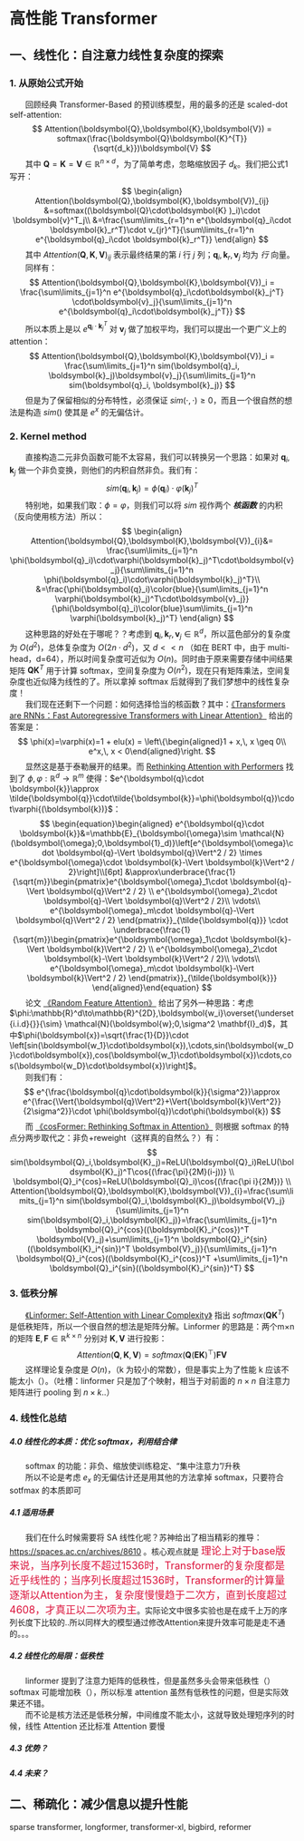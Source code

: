 # 高性能 Transformer
## 一、线性化：自注意力线性复杂度的探索
### 1. 从原始公式开始
&emsp;&emsp;回顾经典 Transformer-Based 的预训练模型，用的最多的还是  scaled-dot self-attention:  
$$
Attention(\boldsymbol{Q},\boldsymbol{K},\boldsymbol{V}) = softmax(\frac{\boldsymbol{Q}\boldsymbol{K}^{T}}{\sqrt{d_k}})\boldsymbol{V}
$$
&emsp;&emsp;其中 $\boldsymbol{Q}=\boldsymbol{K}=\boldsymbol{V}\in\mathbb{R}^{n\times d}$，为了简单考虑，忽略缩放因子 $d_k$。我们把公式1写开：  
$$
\begin{align}
Attention(\boldsymbol{Q},\boldsymbol{K},\boldsymbol{V})_{ij} &=softmax((\boldsymbol{Q}\cdot\boldsymbol{K}
)_i)\cdot \boldsymbol{v}^T_j\\
&=\frac{\sum\limits_{r=1}^n e^{\boldsymbol{q}_i\cdot \boldsymbol{k}_r^T}\cdot v_{jr}^T}{\sum\limits_{r=1}^n e^{\boldsymbol{q}_i\cdot \boldsymbol{k}_r^T}}
\end{align}
$$
&emsp;&emsp;其中 $Attention(\boldsymbol{Q},\boldsymbol{K},\boldsymbol{V})_{ij}$ 表示最终结果的第 $i$ 行 $j$ 列；$\boldsymbol{q}_i, \boldsymbol{k}_r,\boldsymbol{v}_j$ 均为 *行* 向量。  
&emsp;&emsp;同样有：  
$$
Attention(\boldsymbol{Q},\boldsymbol{K},\boldsymbol{V})_i = \frac{\sum\limits_{j=1}^n e^{\boldsymbol{q}_i\cdot\boldsymbol{k}_j^T} \cdot\boldsymbol{v}_j}{\sum\limits_{j=1}^n e^{\boldsymbol{q}_i\cdot\boldsymbol{k}_j^T}}
$$
&emsp;&emsp;所以本质上是以 $e^{\boldsymbol{q}_i\cdot\boldsymbol{k}_j^T}$ 对 $\boldsymbol{v}_j$ 做了加权平均，我们可以提出一个更广义上的 attention：  
$$
Attention(\boldsymbol{Q},\boldsymbol{K},\boldsymbol{V})_i = \frac{\sum\limits_{j=1}^n sim(\boldsymbol{q}_i, \boldsymbol{k}_j)\boldsymbol{v}_j}{\sum\limits_{j=1}^n sim(\boldsymbol{q}_i, \boldsymbol{k}_j)}
$$
&emsp;&emsp;但是为了保留相似的分布特性，必须保证 $sim(\cdot,\cdot)\geq 0$，而且一个很自然的想法是构造 $sim()$ 使其是 $e^x$ 的无偏估计。  

### 2. Kernel method
&emsp;&emsp;直接构造二元非负函数可能不太容易，我们可以转换另一个思路：如果对 $\boldsymbol{q}_i,\boldsymbol{k}_j$ 做一个非负变换，则他们的内积自然非负。我们有：  
$$
sim(\boldsymbol{q}_i, \boldsymbol{k}_j) = \phi(\boldsymbol{q}_i)\cdot\varphi(\boldsymbol{k}_j)^T
$$
&emsp;&emsp;特别地，如果我们取：$\phi = \varphi$，则我们可以将 $sim$ 视作两个 ***核函数*** 的内积（反向使用核方法）所以：  
$$
\begin{align}
Attention(\boldsymbol{Q},\boldsymbol{K},\boldsymbol{V})_{i}&=
\frac{\sum\limits_{j=1}^n \phi(\boldsymbol{q}_i)\cdot\varphi(\boldsymbol{k}_j)^T\cdot\boldsymbol{v}_j}{\sum\limits_{j=1}^n \phi(\boldsymbol{q}_i)\cdot\varphi(\boldsymbol{k}_j)^T}\\
&=\frac{\phi(\boldsymbol{q}_i)\color{blue}{\sum\limits_{j=1}^n \varphi(\boldsymbol{k}_j)^T\cdot\boldsymbol{v}_j}}{\phi(\boldsymbol{q}_i)\color{blue}\sum\limits_{j=1}^n \varphi(\boldsymbol{k}_j)^T}
\end{align}
$$
&emsp;&emsp;这种思路的好处在于哪呢？？考虑到 $\boldsymbol{q}_i, \boldsymbol{k}_r,\boldsymbol{v}_j\in \mathbb{R}^d$，所以蓝色部分的复杂度为 $O(d^2)$，总体复杂度为 $O(2n\cdot d^2)$，又 $d<<n$ （如在 BERT 中，由于 multi-head，d=64），所以时间复杂度可近似为 $O(n)$。同时由于原来需要存储中间结果矩阵 $\boldsymbol{Q}\boldsymbol{K}^{T}$ 用于计算 softmax，空间复杂度为 $O(n^2)$，现在只有矩阵乘法，空间复杂度也近似降为线性的了。所以拿掉 softmax 后就得到了我们梦想中的线性复杂度！  
&emsp;&emsp;我们现在还剩下一个问题：如何选择恰当的核函数？其中：[《Transformers are RNNs：Fast Autoregressive Transformers with Linear Attention》](https://github.com/HJHGJGHHG/NLPPapers/blob/main/PLM/Computational%20Efficiency/Efficient%20Model%20Architectures/Transformer%20to%20RNN/Transformers%20are%20RNNs%EF%BC%9AFast%20Autoregressive%20Transformers%20with%20Linear%20Attention.pdf) 给出的答案是：  
$$
\phi(x)=\varphi(x)=1 + elu(x) = \left\{\begin{aligned}1 + x,\, x \geq 0\\ e^x,\, x < 0\end{aligned}\right.
$$
&emsp;&emsp;显然这是基于泰勒展开的结果。而 [Rethinking Attention with Performers](https://arxiv.org/pdf/2009.14794.pdf) 找到了 $\phi,\varphi:\mathbb{R}^d \to\mathbb{R}^m$ 使得：$e^{\boldsymbol{q}\cdot \boldsymbol{k}}\approx \tilde{\boldsymbol{q}}\cdot\tilde{\boldsymbol{k}}=\phi(\boldsymbol{q})\cdot\varphi{(\boldsymbol{k})}$：  
$$
\begin{equation}\begin{aligned} 
e^{\boldsymbol{q}\cdot \boldsymbol{k}}&=\mathbb{E}_{\boldsymbol{\omega}\sim \mathcal{N}(\boldsymbol{\omega};0,\boldsymbol{1}_d)}\left[e^{\boldsymbol{\omega}\cdot \boldsymbol{q}-\Vert \boldsymbol{q}\Vert^2 / 2} \times e^{\boldsymbol{\omega}\cdot \boldsymbol{k}-\Vert \boldsymbol{k}\Vert^2 / 2}\right]\\[6pt] 
&\approx\underbrace{\frac{1}{\sqrt{m}}\begin{pmatrix}e^{\boldsymbol{\omega}_1\cdot \boldsymbol{q}-\Vert \boldsymbol{q}\Vert^2 / 2} \\ 
e^{\boldsymbol{\omega}_2\cdot \boldsymbol{q}-\Vert \boldsymbol{q}\Vert^2 / 2}\\ 
\vdots\\ 
e^{\boldsymbol{\omega}_m\cdot \boldsymbol{q}-\Vert \boldsymbol{q}\Vert^2 / 2} \end{pmatrix}}_{\tilde{\boldsymbol{q}}} 
\cdot  \underbrace{\frac{1}{\sqrt{m}}\begin{pmatrix}e^{\boldsymbol{\omega}_1\cdot \boldsymbol{k}-\Vert \boldsymbol{k}\Vert^2 / 2} \\ 
e^{\boldsymbol{\omega}_2\cdot \boldsymbol{k}-\Vert \boldsymbol{k}\Vert^2 / 2}\\ 
\vdots\\ 
e^{\boldsymbol{\omega}_m\cdot \boldsymbol{k}-\Vert \boldsymbol{k}\Vert^2 / 2} \end{pmatrix}}_{\tilde{\boldsymbol{k}}} 
\end{aligned}\end{equation}
$$
&emsp;&emsp;论文 [《Random Feature Attention》](https://arxiv.org/pdf/2103.02143.pdf) 给出了另外一种思路：考虑 $\phi:\mathbb{R}^d\to\mathbb{R}^{2D},\boldsymbol{w_i}\overset{\underset{i.i.d}{}}{\sim} \mathcal{N}(\boldsymbol{w};0,\sigma^2 \mathbf{I}_d)$，其中$\phi(\boldsymbol{x})=\sqrt{\frac{1}{D}}\cdot \left[sin(\boldsymbol{w_1}\cdot\boldsymbol{x}),\cdots,sin(\boldsymbol{w_D}\cdot\boldsymbol{x}),cos(\boldsymbol{w_1}\cdot\boldsymbol{x})\cdots,cos(\boldsymbol{w_D}\cdot\boldsymbol{x})\right]$。  
&emsp;&emsp;则我们有：  
$$
e^{\frac{\boldsymbol{q}\cdot\boldsymbol{k}}{\sigma^2}}\approx e^{\frac{\Vert{\boldsymbol{q}\Vert^2}+\Vert{\boldsymbol{k}\Vert^2}}{2\sigma^2}}\cdot \phi(\boldsymbol{q})\cdot\phi(\boldsymbol{k})
$$
&emsp;&emsp;而 [《cosFormer: Rethinking Softmax in Attention》](https://arxiv.org/abs/2202.08791) 则根据 softmax 的特点分两步取代之：非负+reweight（这样真的自然么？）有：  
$$
sim(\boldsymbol{Q}_i,\boldsymbol{K}_j)=ReLU(\boldsymbol{Q}_i)ReLU(\boldsymbol{K}_j)^T\cos{(\frac{\pi}{2M}(i-j))} \\
\boldsymbol{Q}_i^{cos}=ReLU(\boldsymbol{Q}_i)\cos{(\frac{\pi i}{2M})}
\\
Attention(\boldsymbol{Q},\boldsymbol{K},\boldsymbol{V})_{i}=\frac{\sum\limits_{j=1}^n sim(\boldsymbol{Q}_i,\boldsymbol{K}_j)\boldsymbol{V}_j}{\sum\limits_{j=1}^n sim(\boldsymbol{Q}_i,\boldsymbol{K}_j)}=\frac{\sum\limits_{j=1}^n \boldsymbol{Q}_i^{cos}((\boldsymbol{K}_i^{cos})^T \boldsymbol{V}_j)+\sum\limits_{j=1}^n \boldsymbol{Q}_i^{sin}((\boldsymbol{K}_i^{sin})^T \boldsymbol{V}_j)}{\sum\limits_{j=1}^n \boldsymbol{Q}_i^{cos}((\boldsymbol{K}_i^{cos})^T +\sum\limits_{j=1}^n \boldsymbol{Q}_i^{sin}((\boldsymbol{K}_i^{sin})^T}
$$

### 3. 低秩分解
&emsp;&emsp;[《Linformer: Self-Attention with Linear Complexity》](https://arxiv.org/pdf/2006.04768.pdf) 指出 $softmax(\boldsymbol{Q}\boldsymbol{K}^T)$ 是低秩矩阵，所以一个很自然的想法是矩阵分解。Linformer 的思路是：两个m×n 的矩阵 $\boldsymbol{E},\boldsymbol{F}\in\mathbb{R}^{k\times n}$ 分别对 $\boldsymbol{K},\boldsymbol{V}$ 进行投影：  
$$
\begin{equation}Attention(\boldsymbol{Q},\boldsymbol{K},\boldsymbol{V}) = softmax\left(\boldsymbol{Q}(\boldsymbol{E}\boldsymbol{K})^{\top}\right)\boldsymbol{F}\boldsymbol{V}\end{equation}
$$
&emsp;&emsp;这样理论复杂度是 $O(n)$，（k 为较小的常数），但是事实上为了性能 k 应该不能太小（）。（吐槽：linformer 只是加了个映射，相当于对前面的 $n \times n$ 自注意力矩阵进行 pooling 到 $n \times k$..）

### 4. 线性化总结
##### 4.0 线性化的本质：优化 softmax，利用结合律
&emsp;&emsp;softmax 的功能：非负、缩放使训练稳定、“集中注意力”/升秩  
&emsp;&emsp;所以不论是考虑 $e_x$ 的无偏估计还是用其他的方法拿掉 softmax，只要符合 sotfmax 的本质即可  

##### 4.1 适用场景
&emsp;&emsp;我们在什么时候需要将 SA 线性化呢？苏神给出了相当精彩的推导：https://spaces.ac.cn/archives/8610 。核心观点就是 <font color=	#DC143C size=4 >理论上对于base版来说，当序列长度不超过1536时，Transformer的复杂度都是近乎线性的；当序列长度超过1536时，Transformer的计算量逐渐以Attention为主，复杂度慢慢趋于二次方，直到长度超过4608，才真正以二次项为主</font>。实际论文中很多实验也是在成千上万的序列长度下比较的..所以同样大的模型通过修改Attention来提升效率可能是走不通的。。。

##### 4.2 线性化的局限：低秩性
&emsp;&emsp;linformer 提到了注意力矩阵的低秩性，但是虽然多头会带来低秩性（）softmax 可能增加秩（），所以标准 attention 虽然有低秩性的问题，但是实际效果还不错。  
&emsp;&emsp;而不论是核方法还是低秩分解，中间维度不能太小，这就导致处理短序列的时候，线性 Attention 还比标准 Attention 要慢

##### 4.3 优势？

##### 4.4 未来？

## 二、稀疏化：减少信息以提升性能
sparse transformer, longformer, transformer-xl, bigbird, reformer